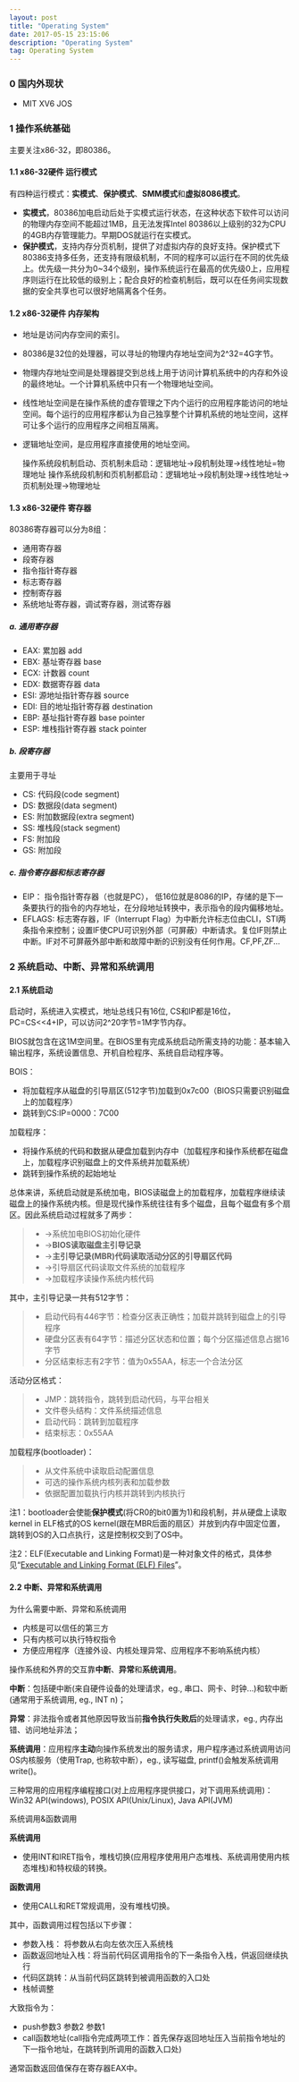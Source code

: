 ```yaml
---
layout: post
title: "Operating System"
date: 2017-05-15 23:15:06 
description: "Operating System"
tag: Operating System
---
```


### 0 国内外现状

- MIT XV6 JOS


### 1 操作系统基础
主要关注x86-32，即80386。

#### 1.1 x86-32硬件 运行模式

有四种运行模式：**实模式**、**保护模式**、**SMM模式**和**虚拟8086模式**。

- **实模式**，80386加电启动后处于实模式运行状态，在这种状态下软件可以访问的物理内存空间不能超过1MB，且无法发挥Intel 80386以上级别的32为CPU的4GB内存管理能力。早期DOS就运行在实模式。
- **保护模式**，支持内存分页机制，提供了对虚拟内存的良好支持。保护模式下80386支持多任务，还支持有限级机制，不同的程序可以运行在不同的优先级上。优先级一共分为0~34个级别，操作系统运行在最高的优先级0上，应用程序则运行在比较低的级别上；配合良好的检查机制后，既可以在任务间实现数据的安全共享也可以很好地隔离各个任务。

#### 1.2 x86-32硬件 内存架构

- 地址是访问内存空间的索引。
- 80386是32位的处理器，可以寻址的物理内存地址空间为2^32=4G字节。
- 物理内存地址空间是处理器提交到总线上用于访问计算机系统中的内存和外设的最终地址。一个计算机系统中只有一个物理地址空间。
- 线性地址空间是在操作系统的虚存管理之下内个运行的应用程序能访问的地址空间。每个运行的应用程序都认为自己独享整个计算机系统的地址空间，这样可让多个运行的应用程序之间相互隔离。
- 逻辑地址空间，是应用程序直接使用的地址空间。

    操作系统段机制启动、页机制未启动：逻辑地址->段机制处理->线性地址=物理地址
    操作系统段机制和页机制都启动：逻辑地址->段机制处理->线性地址->页机制处理->物理地址

#### 1.3 x86-32硬件 寄存器

80386寄存器可以分为8组：

- 通用寄存器
- 段寄存器
- 指令指针寄存器
- 标志寄存器
- 控制寄存器
- 系统地址寄存器，调试寄存器，测试寄存器

##### a. 通用寄存器
- EAX: 累加器 add
- EBX: 基址寄存器 base
- ECX: 计数器 count
- EDX: 数据寄存器 data
- ESI: 源地址指针寄存器 source
- EDI: 目的地址指针寄存器 destination
- EBP: 基址指针寄存器 base pointer
- ESP: 堆栈指针寄存器 stack pointer

##### b. 段寄存器

主要用于寻址

- CS: 代码段(code segment)
- DS: 数据段(data segment)
- ES: 附加数据段(extra segment)
- SS: 堆栈段(stack segment)
- FS: 附加段
- GS: 附加段

##### c. 指令寄存器和标志寄存器
- EIP： 指令指针寄存器（也就是PC）， 低16位就是8086的IP，存储的是下一条要执行的指令的内存地址，在分段地址转换中，表示指令的段内偏移地址。
- EFLAGS: 标志寄存器，IF（Interrupt Flag）为中断允许标志位由CLI，STI两条指令来控制；设置IF使CPU可识别外部（可屏蔽）中断请求。复位IF则禁止中断。IF对不可屏蔽外部中断和故障中断的识别没有任何作用。CF,PF,ZF...

### 2 系统启动、中断、异常和系统调用

#### 2.1 系统启动

启动时，系统进入实模式，地址总线只有16位, CS和IP都是16位，PC=CS<<4+IP，可以访问2^20字节=1M字节内存。

BIOS就包含在这1M空间里。在BIOS里有完成系统启动所需支持的功能：基本输入输出程序，系统设置信息、开机自检程序、系统自启动程序等。

BOIS：

- 将加载程序从磁盘的引导扇区(512字节)加载到0x7c00（BIOS只需要识别磁盘上的加载程序）
- 跳转到CS:IP=0000：7C00

加载程序：

- 将操作系统的代码和数据从硬盘加载到内存中（加载程序和操作系统都在磁盘上，加载程序识别磁盘上的文件系统并加载系统）
- 跳转到操作系统的起始地址

总体来讲，系统启动就是系统加电，BIOS读磁盘上的加载程序，加载程序继续读磁盘上的操作系统内核。但是现代操作系统往往有多个磁盘，且每个磁盘有多个扇区。因此系统启动过程就多了两步：
>* ->系统加电BIOS初始化硬件
>* ->**BIOS读取磁盘主引导记录**
>* ->**主引导记录(MBR)代码读取活动分区的引导扇区代码**
>* ->引导扇区代码读取文件系统的加载程序
>* ->加载程序读操作系统内核代码

其中，主引导记录一共有512字节：
>* 启动代码有446字节：检查分区表正确性；加载并跳转到磁盘上的引导程序
>* 硬盘分区表有64字节：描述分区状态和位置；每个分区描述信息占据16字节
>* 分区结束标志有2字节：值为0x55AA，标志一个合法分区

活动分区格式：
>* JMP：跳转指令，跳转到启动代码，与平台相关
>* 文件卷头结构：文件系统描述信息
>* 启动代码：跳转到加载程序
>* 结束标志：0x55AA

加载程序(bootloader)：
>* 从文件系统中读取启动配置信息
>* 可选的操作系统内核列表和加载参数
>* 依据配置加载执行内核并跳转到内核执行

注1：bootloader会使能**保护模式**(将CR0的bit0置为1)和段机制，并从硬盘上读取kernel in ELF格式的OS kernel(跟在MBR后面的扇区）并放到内存中固定位置，跳转到OS的入口点执行，这是控制权交到了OS中。 

注2：ELF(Executable and Linking Format)是一种对象文件的格式，具体参见“[Executable and Linking Format (ELF) Files](/2016/05/Executable-and-Linking-Format-File/)”。

#### 2.2 中断、异常和系统调用

为什么需要中断、异常和系统调用

- 内核是可以信任的第三方
- 只有内核可以执行特权指令
- 方便应用程序（连接外设、内核处理异常、应用程序不影响系统内核）

操作系统和外界的交互靠**中断**、**异常**和**系统调用**。

**中断**：包括硬中断(来自硬件设备的处理请求，eg., 串口、网卡、时钟...)和软中断(通常用于系统调用, eg., INT n)；

**异常**：非法指令或者其他原因导致当前**指令执行失败后**的处理请求，eg., 内存出错、访问地址非法；

**系统调用**：应用程序**主动**向操作系统发出的服务请求，用户程序通过系统调用访问OS内核服务（使用Trap, 也称软中断），eg., 读写磁盘, printf()会触发系统调用write()。

三种常用的应用程序编程接口(对上应用程序提供接口，对下调用系统调用)：Win32 API(windows), POSIX API(Unix/Linux), Java API(JVM)

系统调用&函数调用

**系统调用**

- 使用INT和IRET指令，堆栈切换(应用程序使用用户态堆栈、系统调用使用内核态堆栈)和特权级的转换。

**函数调用**

- 使用CALL和RET常规调用，没有堆栈切换。

其中，函数调用过程包括以下步骤：

- 参数入栈： 将参数从右向左依次压入系统栈
- 函数返回地址入栈：将当前代码区调用指令的下一条指令入栈，供返回继续执行
- 代码区跳转：从当前代码区跳转到被调用函数的入口处
- 栈帧调整

大致指令为：

- push参数3 参数2 参数1
- call函数地址(call指令完成两项工作：首先保存返回地址压入当前指令地址的下一指令地址，在跳转到所调用的函数入口处)

通常函数返回值保存在寄存器EAX中。



